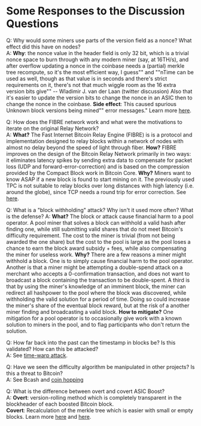 # Some Responses to the Discussion Questions

Q: Why would some miners use parts of the version field as a nonce? What effect did this have on nodes?  
A: **Why**: the nonce value in the header field is only 32 bit, which is a trivial nonce space to burn through with any modern miner (say, at 16TH/s), and after overflow updating a nonce in the coinbase needs a (partial) merkle tree recompute, so it's the most efficient way, I guess"" and ""nTime can be used as well, though as that value is in seconds and there's strict requirements on it, there's not that much wiggle room as the 16 extra version bits give"" -- Wladimir J. van der Laan (twitter discussion) Also that it's easier to update the version bits to change the nonce in an ASIC then to change the nonce in the coinbase.
**Side effect**: This caused spurious Unknown block versions being mined"" error messages." Learn more [here](https://github.com/bitcoin/bitcoin/pull/15471).

Q: How does the FIBRE network work and what were the motivations to iterate on the original Relay Network?  
A: **What?** The Fast Internet Bitcoin Relay Engine (FIBRE) is is a protocol and implementation designed to relay blocks within a network of nodes with almost no delay beyond the speed of light through fiber.
**How?** FIBRE improves on the design of the Bitcoin Relay Network primarily in two ways: it eliminates latency spikes by sending extra data to compensate for packet loss (UDP and forward-error-correction) and is based on the compression provided by the Compact Block work in Bitcoin Core.
**Why?** Miners want to know ASAP if a new block is found to start mining on it. The previously used TPC is not suitable to relay blocks over long distances with high latency (i.e. around the globe), since TCP needs a round trip for error correction. See [here](http://bitcoinfibre.org/fibre-howto.html).

Q: What is a "block withholding" attack? Why isn't it used more often? What is the defense?
A: **What?** The block or attack cause financial harm to a pool operator. A pool miner that solves a block can withhold a valid hash after finding one, while still submitting valid shares that do not meet Bitcoin's difficulty requirement. The cost to the miner is trivial (from not being awarded the one share) but the cost to the pool is large as the pool loses a chance to earn the block award subsidy + fees, while also compensating the miner for useless work.
**Why?** There are a few reasons a miner might withhold a block. One is to simply cause financial harm to the pool operator. Another is that a miner might be attempting a double-spend attack on a merchant who accepts a 0-confirmation transaction, and does not want to broadcast a block containing the transaction to be double-spent. A third is that by using the miner's knowledge of an imminent block, the miner can redirect all hashpower to the pool where the block was discovered, while withholding the valid solution for a period of time. Doing so could increase the miner's share of the eventual block reward, but at the risk of a another miner finding and broadcasting a valid block.
**How to mitigate?** One mitigation for a pool operator is to occasionally give work with a known solution to miners in the pool, and to flag participants who don't return the solution.

Q: How far back into the past can the timestamp in blocks be? Is this validated? How can this be attacked?  
A: See [time-warp attack](https://bitcoin.stackexchange.com/a/75834).

Q: Have we seen the difficulty algorithm be manipulated in other projects? Is this a threat to Bitcoin?  
A: See Bcash and [coin hopping](https://medium.com/nikoin/coin-hopping-attack-what-after-a-month-of-bitcoin-hardfork-f5a92151fb7b)

Q: What is the difference between overt and covert ASIC Boost?  
A: **Overt**: version-rolling method which is completely transparent in the blockheader of each boosted Bitcoin block.  
**Covert**: Recalculation of the merkle tree which is easier with small or empty blocks. Learn more [here](https://www.asicboost.com/single-post/2018/03/01/opening-asicboost-for-defensive-use/) and [here](https://bitslog.com/2017/04/10/the-relation-between-segwit-and-asicboost-covert-and-overt/).
